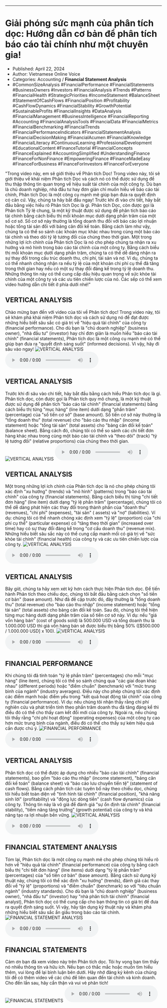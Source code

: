 
---

# Giải phóng sức mạnh của phân tích dọc: Hướng dẫn cơ bản để phân tích báo cáo tài chính như một chuyên gia!

- Published: April 22, 2024
- Author: Vietnamese Online Voice
- Categories: Accounting / **Financial Statement Analysis**
- #CommonSizeAnalysis #FinancialPerformance #FinancialStatements #BusinessOwners #Investors #FinancialAnalysis #Trends #Patterns #FinancialHealth #StrategicPriorities #IncomeStatement #BalanceSheet #StatementOfCashFlows #FinancialPosition #Profitability #CashFlowDynamics #FinancialStability #GrowthPotential #SustainableProfits #FinancialInsights #DataAnalysis #FinancialManagement #BusinessIntelligence #FinancialReporting #Accounting #FinancialAnalysisTools #FinancialData #FinancialMetrics #FinancialBenchmarking #FinancialTrends #FinancialPerformanceIndicators #FinancialStatementAnalysis #FinancialDecisionMaking #FinancialAcumen #FinancialKnowledge #FinancialLiteracy #ContinuousLearning #ProfessionalDevelopment #EducationalContent #FinanceTutorial #FinancialConcepts #FinanceExplained #AccountingSimplified #UnderstandingFinance #FinanceForNonFinance #EmpoweringFinance #FinanceMadeEasy #FinanceForBusiness #FinanceForInvestors #FinanceForEveryone

"Trong video này, em sẽ giới thiệu về Phân tích Dọc! Trong video này, tôi sẽ giới thiệu về khái niệm Phân tích Dọc và cách nó có thể được sử dụng để thu thập thông tin quan trọng về hiệu suất tài chính của một công ty. Dù bạn là chủ doanh nghiệp, nhà đầu tư hay đơn giản chỉ muốn hiểu về báo cáo tài chính, Phân tích Dọc là một công cụ mạnh mẽ giúp bạn đưa ra quyết định có căn cứ. Vậy, chúng ta hãy bắt đầu ngay! Trước khi đi vào chi tiết, hãy bắt đầu bằng việc hiểu rõ Phân tích Dọc là gì. Phân tích Dọc, còn được gọi là Phân tích Tỷ lệ chung, là một kỹ thuật được sử dụng để phân tích báo cáo tài chính bằng cách biểu thị mỗi khoản mục dưới dạng phần trăm của một số cơ sở. Số cơ sở này thường là tổng doanh thu đối với báo cáo lợi nhuận hoặc tổng tài sản đối với bảng cân đối kế toán. Bằng cách làm như vậy, chúng ta có thể so sánh các khoản mục khác nhau trong cùng một báo cáo tài chính và theo dõi tỷ lệ tương đối của chúng theo thời gian. Một trong những lợi ích chính của Phân tích Dọc là nó cho phép chúng ta nhận ra xu hướng và mô hình trong báo cáo tài chính của một công ty. Bằng cách biểu thị mỗi khoản mục dưới dạng phần trăm, chúng ta có thể dễ dàng nhận ra sự thay đổi trong cấu trúc doanh thu, chi phí, tài sản và nợ. Ví dụ, chúng ta có thể nhanh chóng nhận ra nếu tỷ lệ của một khoản chi phí cụ thể đã tăng trong thời gian hay nếu có một sự thay đổi đáng kể trong tỷ lệ doanh thu. Những thông tin này có thể cung cấp dấu hiệu quan trọng về sức khỏe tài chính của một công ty và các ưu tiên chiến lược của nó. Các sếp có thể xem video hướng dẫn chi tiết ở phía dưới nhé!"


## VERTICAL ANALYSIS

Chào mừng bạn đến với video của tôi về Phân tích dọc! Trong video này, tôi sẽ khám phá khái niệm Phân tích dọc và cách sử dụng nó để đạt được những hiểu biết sâu sắc có giá trị về "hiệu quả tài chính" của công ty (financial performance). Cho dù bạn là "chủ doanh nghiệp" (business owner), "nhà đầu tư" (investor) hay chỉ đơn giản là muốn hiểu "báo cáo tài chính" (financial statements), Phân tích dọc là một công cụ mạnh mẽ có thể giúp bạn đưa ra "quyết định sáng suốt" (informed decisions). Vì vậy, hãy đi sâu vào ngay!
![VERTICAL ANALYSIS](https://http-archiver-apis-production-80.schnworks.com/storage/images/transitions/2024-04-22/transition-22840455331-Montserrat-SemiBold-673AB7.jpg)
<audio controls>
    <source src="https://http-archiver-apis-production-80.schnworks.com/storage/audio/file-856191520.mp3" type="audio/mpeg">
</audio>



## VERTICAL ANALYSIS

Trước khi đi sâu vào chi tiết, hãy bắt đầu bằng cách hiểu Phân tích dọc là gì. Phân tích dọc, còn được gọi là Phân tích quy mô chung, là một kỹ thuật được sử dụng để phân tích "báo cáo tài chính" (financial statements) bằng cách biểu thị từng "mục hàng" (line item) dưới dạng "phần trăm" (percentage) của "số tiền cơ sở" (base amount). Số tiền cơ sở này thường là "tổng doanh thu" (total revenue) cho "báo cáo thu nhập" (income statement) hoặc "tổng tài sản" (total assets) cho "bảng cân đối kế toán" (balance sheet). Bằng cách đó, chúng tôi có thể so sánh các chi tiết đơn hàng khác nhau trong cùng một báo cáo tài chính và "theo dõi" (track) "tỷ lệ tương đối" (relative proportions) của chúng theo thời gian.
![VERTICAL ANALYSIS](https://http-archiver-apis-production-80.schnworks.com/storage/images/transitions/2024-04-22/transition-41979176209-Montserrat-SemiBold-283593.jpg)
<audio controls>
    <source src="https://http-archiver-apis-production-80.schnworks.com/storage/audio/file-40760102765.mp3" type="audio/mpeg">
</audio>



## VERTICAL ANALYSIS

Một trong những lợi ích chính của Phân tích dọc là nó cho phép chúng tôi xác định "xu hướng" (trends) và "mô hình" (patterns) trong "báo cáo tài chính" của công ty (financial statements). Bằng cách biểu thị từng "chi tiết đơn hàng" (line item) dưới dạng "tỷ lệ phần trăm" (percentage), chúng tôi có thể dễ dàng phát hiện các thay đổi trong thành phần của "doanh thu" (revenues), "chi phí" (expenses), "tài sản" ( assets) và "nợ" (liabilities). Ví dụ: chúng tôi có thể nhanh chóng xác định xem "tỷ lệ" (proportion) của "chi phí cụ thể" (particular expense) có "tăng theo thời gian" (increased over time) hay có sự thay đổi đáng kể trong "cơ cấu doanh thu" (revenue mix). Những hiểu biết sâu sắc này có thể cung cấp manh mối có giá trị về "sức khỏe tài chính" (financial health) của công ty và các ưu tiên chiến lược của công ty.
![VERTICAL ANALYSIS](https://http-archiver-apis-production-80.schnworks.com/storage/images/transitions/2024-04-22/transition-11744537639-Montserrat-Regular-004895.jpg)
<audio controls>
    <source src="https://http-archiver-apis-production-80.schnworks.com/storage/audio/file-1339173708.mp3" type="audio/mpeg">
</audio>



## VERTICAL ANALYSIS

Bây giờ, chúng ta hãy xem xét kỹ hơn cách thực hiện Phân tích dọc. Để tiến hành Phân tích theo chiều dọc, chúng tôi bắt đầu bằng cách chọn "số tiền cơ bản" (base amount). Như đã đề cập trước đó, đây thường là "tổng doanh thu" (total revenue) cho "báo cáo thu nhập" (income statement) hoặc "tổng tài sản" (total assets) cho bảng cân đối kế toán. Sau đó, chúng tôi thể hiện từng mục hàng dưới dạng phần trăm của số tiền cơ sở này. Ví dụ: nếu "giá vốn hàng bán" (cost of goods sold) là 500.000 USD và tổng doanh thu là 1.000.000 USD thì giá vốn hàng bán sẽ được biểu thị bằng 50% ([$500.000 / 1.000.000 USD] x 100).
![VERTICAL ANALYSIS](https://http-archiver-apis-production-80.schnworks.com/storage/images/transitions/2024-04-22/transition--30942975669-Montserrat-Regular-7B1FA2.jpg)
<audio controls>
    <source src="https://http-archiver-apis-production-80.schnworks.com/storage/audio/file-13293557840.mp3" type="audio/mpeg">
</audio>



## FINANCIAL PERFORMANCE

Khi chúng tôi đã tính toán "tỷ lệ phần trăm" (percentages) cho mỗi "mục hàng" (line item), chúng tôi có thể so sánh chúng qua "các giai đoạn khác nhau" (different periods) hoặc "điểm chuẩn" (benchmark) với "mức trung bình của ngành" (industry averages). Điều này cho phép chúng tôi xác định các điểm mạnh hoặc điểm yếu trong "kết quả hoạt động tài chính" của công ty (financial performance). Ví dụ: nếu chúng tôi nhận thấy rằng chi phí nghiên cứu và phát triển tính theo phần trăm doanh thu đã tăng đáng kể thì điều đó có thể cho thấy cam kết đổi mới của công ty. Ngoài ra, nếu chúng tôi thấy rằng "chi phí hoạt động" (operating expenses) của một công ty cao hơn mức trung bình của ngành, điều đó có thể cho thấy sự kém hiệu quả cần được chú ý.
![FINANCIAL PERFORMANCE](https://http-archiver-apis-production-80.schnworks.com/storage/images/transitions/2024-04-22/transition-37035881046-Montserrat-ExtraBold-1A237E.jpg)
<audio controls>
    <source src="https://http-archiver-apis-production-80.schnworks.com/storage/audio/file-25169788103.mp3" type="audio/mpeg">
</audio>



## VERTICAL ANALYSIS

Phân tích dọc có thể được áp dụng cho nhiều "báo cáo tài chính" (financial statements), bao gồm "báo cáo thu nhập" (income statement), "bảng cân đối kế toán" (balance sheet) và "báo cáo lưu chuyển tiền tệ" (statement of cash flows). Bằng cách phân tích các tuyên bố này theo chiều dọc, chúng tôi hiểu biết toàn diện về "tình hình tài chính" (financial position), "khả năng sinh lời" (profitability) và "động lực dòng tiền" (cash flow dynamics) của công ty. Thông tin này là vô giá để đánh giá "sự ổn định tài chính" (financial stability), "tiềm năng tăng trưởng" (growth potential) của công ty và khả năng tạo ra lợi nhuận bền vững.
![VERTICAL ANALYSIS](https://http-archiver-apis-production-80.schnworks.com/storage/images/transitions/2024-04-22/transition-30619621317-Montserrat-Black-880E4F.jpg)
<audio controls>
    <source src="https://http-archiver-apis-production-80.schnworks.com/storage/audio/file-6894336164.mp3" type="audio/mpeg">
</audio>



## FINANCIAL STATEMENT ANALYSIS

Tóm lại, Phân tích dọc là một công cụ mạnh mẽ cho phép chúng tôi hiểu rõ hơn về "hiệu quả tài chính" (financial performance) của công ty bằng cách biểu thị "chi tiết đơn hàng" (line items) dưới dạng "tỷ lệ phần trăm" (percentages) của "số tiền cơ bản" (base amount). Bằng cách sử dụng kỹ thuật này, chúng tôi có thể xác định "xu hướng" (trends), đánh giá các thay đổi về "tỷ lệ" (proportions) và "điểm chuẩn" (benchmark) so với "tiêu chuẩn ngành" (industry standards). Cho dù bạn là "chủ doanh nghiệp" (business owner), "nhà đầu tư" (investor) hay "nhà phân tích tài chính" (financial analyst), Phân tích dọc có thể cung cấp cho bạn thông tin có giá trị để đưa ra quyết định sáng suốt. Vì vậy, hãy tận dụng kỹ thuật này và khám phá những hiểu biết sâu sắc ẩn giấu trong báo cáo tài chính.
![FINANCIAL STATEMENT ANALYSIS](https://http-archiver-apis-production-80.schnworks.com/storage/images/transitions/2024-04-22/transition--55055270481-Montserrat-ExtraBold-880E4F.jpg)
<audio controls>
    <source src="https://http-archiver-apis-production-80.schnworks.com/storage/audio/file-48234661690.mp3" type="audio/mpeg">
</audio>



## FINANCIAL STATEMENTS

Cảm ơn bạn đã xem video này trên Phân tích dọc. Tôi hy vọng bạn tìm thấy nó nhiều thông tin và hữu ích. Nếu bạn có thắc mắc hoặc muốn tìm hiểu thêm, vui lòng để lại bình luận bên dưới. Hãy nhớ đăng ký kênh của chúng tôi để có thêm video về các chủ đề liên quan đến tài chính và kinh doanh. Cho đến lần sau, hãy cẩn thận và vui vẻ phân tích!
![FINANCIAL STATEMENTS](https://http-archiver-apis-production-80.schnworks.com/storage/images/transitions/2024-04-22/transition--25951088500-Montserrat-Medium-880E4F.jpg)
<audio controls>
    <source src="https://http-archiver-apis-production-80.schnworks.com/storage/audio/file-11273344522.mp3" type="audio/mpeg">
</audio>

